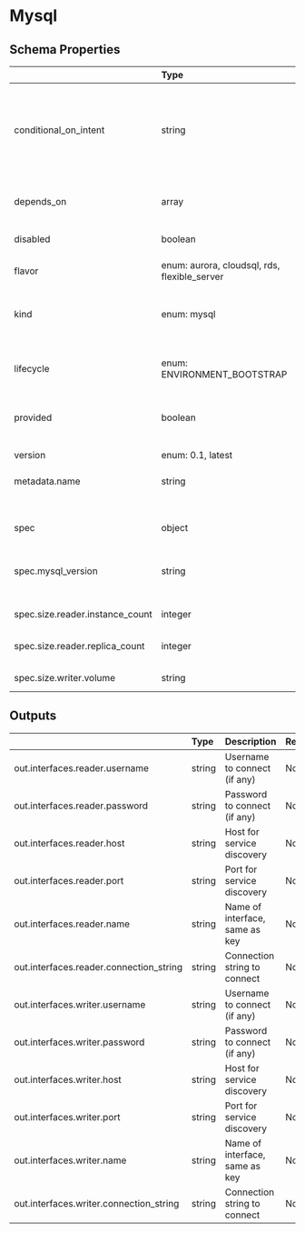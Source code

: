 # Mysql

## Schema Properties

|                                 | Type                                         | Description                                                                                                                                                                    | Required   |
|:--------------------------------|:---------------------------------------------|:-------------------------------------------------------------------------------------------------------------------------------------------------------------------------------|:-----------|
| conditional_on_intent           | string                                       | Flag to enable the resource based on intent availability. eg mysql if mysql dashboard is required to be deployed. Note: Need to have the instance running beforehand to avail. | No         |
| depends_on                      | array                                        | Dependencies on other resources. e.g. application x may depend on mysql                                                                                                        | No         |
| disabled                        | boolean                                      | Flag to disable the resource                                                                                                                                                   | No         |
| flavor                          | enum: aurora, cloudsql, rds, flexible_server | Implementation selector for the resource. e.g. for a resource type mysql.                                                                                                      | Yes        |
| kind                            | enum: mysql                                  | Describes the type of resource mysql. If not specified, fallback is the `folder_name`/instances                                                                                | Yes        |
| lifecycle                       | enum: ENVIRONMENT_BOOTSTRAP                  | This field describes the phase in which the resource has to be invoked (`ENVIRONMENT_BOOTSTRAP`)                                                                               | No         |
| provided                        | boolean                                      | Flag to tell if the resource should not be provisioned by facets                                                                                                               | No         |
| version                         | enum: 0.1, latest                            | This field can be used to pin to a particular version                                                                                                                          | Yes        |
| metadata.name                   | string                                       | Name of the resource                                                                                                                                                           | No         |
|                                 |                                              |     - if not specified, fallback is the `filename`                                                                                                                             |            |
| spec                            | object                                       | Specification as per resource types schema                                                                                                                                     | Yes        |
| spec.mysql_version              | string                                       | Aurora/CloudSql/Rds compatible MySQL version (eg: 8.0.mysql_aurora.3.02.0, 8.0.31, 8.0)                                                                                        | Yes        |
| spec.size.reader.instance_count | integer                                      | The number of instances to create.                                                                                                                                             | Yes        |
| spec.size.reader.replica_count  | integer                                      | [Deprecated] The number of instances to create.                                                                                                                                | No         |
| spec.size.writer.volume         | string                                       | The size of the volume. e.g '10G' or '5Gi'                                                                                                                                     | No         |

## Outputs

|                                         | Type   | Description                    | Required   | Referencing                                                    |
|:----------------------------------------|:-------|:-------------------------------|:-----------|:---------------------------------------------------------------|
| out.interfaces.reader.username          | string | Username to connect (if any)   | No         | ${mysql.RESOURCE_NAME.out.interfaces.reader.username}          |
| out.interfaces.reader.password          | string | Password to connect (if any)   | No         | ${mysql.RESOURCE_NAME.out.interfaces.reader.password}          |
| out.interfaces.reader.host              | string | Host for service discovery     | No         | ${mysql.RESOURCE_NAME.out.interfaces.reader.host}              |
| out.interfaces.reader.port              | string | Port for service discovery     | No         | ${mysql.RESOURCE_NAME.out.interfaces.reader.port}              |
| out.interfaces.reader.name              | string | Name of interface, same as key | No         | ${mysql.RESOURCE_NAME.out.interfaces.reader.name}              |
| out.interfaces.reader.connection_string | string | Connection string to connect   | No         | ${mysql.RESOURCE_NAME.out.interfaces.reader.connection_string} |
| out.interfaces.writer.username          | string | Username to connect (if any)   | No         | ${mysql.RESOURCE_NAME.out.interfaces.writer.username}          |
| out.interfaces.writer.password          | string | Password to connect (if any)   | No         | ${mysql.RESOURCE_NAME.out.interfaces.writer.password}          |
| out.interfaces.writer.host              | string | Host for service discovery     | No         | ${mysql.RESOURCE_NAME.out.interfaces.writer.host}              |
| out.interfaces.writer.port              | string | Port for service discovery     | No         | ${mysql.RESOURCE_NAME.out.interfaces.writer.port}              |
| out.interfaces.writer.name              | string | Name of interface, same as key | No         | ${mysql.RESOURCE_NAME.out.interfaces.writer.name}              |
| out.interfaces.writer.connection_string | string | Connection string to connect   | No         | ${mysql.RESOURCE_NAME.out.interfaces.writer.connection_string} |

